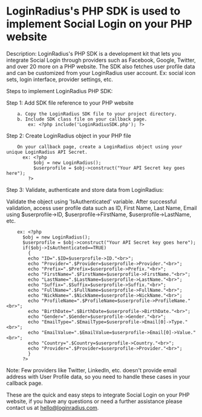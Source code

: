 LoginRadius's PHP SDK is used to implement Social Login on your PHP website
===============

Description: LoginRadius's PHP SDK is a development kit that lets you integrate Social Login through providers such as Facebook, Google, Twitter, and over 20 more on a PHP website. The SDK also fetches user profile data and can be customized from your LoginRadius user account. Ex: social icon sets, login interface, provider settings, etc.

Steps to implement LoginRadius PHP SDK:

Step 1: Add SDK file reference to your PHP website

        a. Copy the LoginRadius SDK file to your project directory.
        b. Include SDK class file on your callback page. 
            ex: <?php include('LoginRadiusSDK.php'); ?>
      
Step 2: Create LoginRadius object in your PHP file

        On your callback page, create a LoginRadius object using your unique LoginRadius API Secret.
          ex: <?php 
              $obj = new LoginRadius();
              $userprofile = $obj->construct("Your API Secret key goes here");  
            ?>
          
Step 3: Validate, authenticate and store data from LoginRadius: 

Validate the object using 'IsAuthenticated' variable. After successful validation, access user profile data such as ID, First Name, Last Name, Email using $userprofile->ID, $userprofile->FirstName, $userprofile->LastName, etc.

        ex: <?php  
          $obj = new LoginRadius();  
          $userprofile = $obj->construct("Your API Secret key goes here");  
          if($obj->IsAuthenticated==TRUE)  
            {  
            echo "ID=".$ID=$userprofile->ID."<br>";  
            echo "Provider=".$Provider=$userprofile->Provider."<br>";  
            echo "Prefix=".$Prefix=$userprofile->Prefix."<br>";  
            echo "FirstName=".$FirstName=$userprofile->FirstName."<br>";  
            echo "LastName=".$LastName=$userprofile->LastName."<br>";  
            echo "Suffix=".$Suffix=$userprofile->Suffix."<br>";  
            echo "FullName=".$FullName=$userprofile->FullName."<br>";  
            echo "NickName=".$NickName=$userprofile->NickName."<br>";  
            echo "ProfileName=".$ProfileName=$userprofile->ProfileName."<br>";  
            echo "BirthDate=".$BirthDate=$userprofile->BirthDate."<br>";  
            echo "Gender=".$Gender=$userprofile->Gender."<br>";
            echo "EmailType=".$EmailType=$userprofile->Email[0]->Type."<br>";
            echo "EmailValue=".$EmailValue=$userprofile->Email[0]->Value."<br>";
            echo "Country=".$Country=$userprofile->Country."<br>";
            echo "Provider=".$Provider=$userprofile->Provider."<br>";
            }  
          ?>

Note: Few providers like Twitter, LinkedIn, etc. doesn't provide email address with User Profile data, so you need to handle these cases in your callback page.

These are the quick and easy steps to integrate Social Login on your PHP website, if you have any questions or need a further assistance please contact us at hello@loginradius.com.